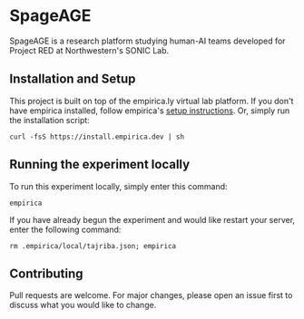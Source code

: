 # SpageAGE

SpageAGE is a research platform studying human-AI teams developed for Project RED at Northwestern's SONIC Lab.

## Installation and Setup

This project is built on top of the empirica.ly virtual lab platform. If you don't have empirica installed, follow empirica's [setup instructions](https://docs.empirica.ly/getting-started/setup). Or, simply run the installation script:

```
curl -fsS https://install.empirica.dev | sh
```

## Running the experiment locally

To run this experiment locally, simply enter this command:

```
empirica
```

If you have already begun the experiment and would like restart your server, enter the following command:

```
rm .empirica/local/tajriba.json; empirica
```

## Contributing

Pull requests are welcome. For major changes, please open an issue first
to discuss what you would like to change.
